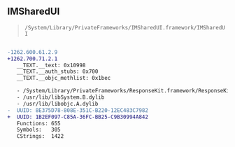 ## IMSharedUI

> `/System/Library/PrivateFrameworks/IMSharedUI.framework/IMSharedUI`

```diff

-1262.600.61.2.9
+1262.700.71.2.1
   __TEXT.__text: 0x10998
   __TEXT.__auth_stubs: 0x700
   __TEXT.__objc_methlist: 0x1bec

   - /System/Library/PrivateFrameworks/ResponseKit.framework/ResponseKit
   - /usr/lib/libSystem.B.dylib
   - /usr/lib/libobjc.A.dylib
-  UUID: 8E375D78-808E-351C-B220-12EC483C7982
+  UUID: 1B2EF097-C85A-36FC-BB25-C9B30994A842
   Functions: 655
   Symbols:   305
   CStrings:  1422

```
